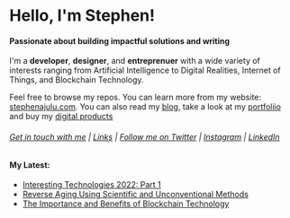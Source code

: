   <!-- Hello there! Feel free to make this your own but kindly don't use my data. Attributions are welcomed & appreciated --> 

# Hello, I'm Stephen!

#### Passionate about building impactful solutions and writing

I'm a **developer**, **designer**, and **entreprenuer** with a wide variety of interests ranging from Artificial Intelligence to Digital Realities, Internet of Things,  and Blockchain Technology.

Feel free to browse my repos. You can learn more from my website: [stephenajulu.com](https://stephenajulu.com). You can also read my [blog](https://stephenajulu.com/blog), take a look at my [portfoliio](https://stephenajulu.com/portfolio) and buy my [digital products](https://stephenajulu.com/store)

###### [Get in touch with me](https://stephenajulu.com/contact) | [Links](https://stephenajulu.com/links) | [Follow me on Twitter](https://twitter.com/stephenajulu) | [Instagram](https://instagram.com/stephenajulu) | [LinkedIn](https://linkedin.com/in/stephenajulu)


#### My Latest:

<!-- BLOG-POST-LIST:START -->
- [Interesting Technologies 2022: Part 1](https://stephenajulu.com/blog/interesting-technologies-2022-part-1/)
- [Reverse Aging Using Scientific and Unconventional Methods](https://stephenajulu.com/blog/reverse-aging-using-scientific-and-unconventional-methods/)
- [The Importance and Benefits of Blockchain Technology](https://stephenajulu.com/blog/the-importance-and-benefits-of-blockchain-technology/)
<!-- BLOG-POST-LIST:END -->

